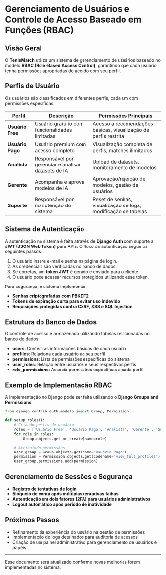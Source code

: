 # Gerenciamento de Usuários e Controle de Acesso Baseado em Funções (RBAC)

## **Visão Geral**
O **TenisMatch** utiliza um sistema de gerenciamento de usuários baseado no modelo **RBAC (Role-Based Access Control)**, garantindo que cada usuário tenha permissões apropriadas de acordo com seu perfil.

## **Perfis de Usuário**
Os usuários são classificados em diferentes perfis, cada um com permissões específicas:

| Perfil        | Descrição | Permissões Principais |
|--------------|-----------|----------------------|
| **Usuário Free**  | Usuário gratuito com funcionalidades limitadas | Acesso a recomendações básicas, visualização de perfis restrita |
| **Usuário Pago**  | Usuário premium com acesso completo | Visualização completa de perfis, matches ilimitados |
| **Analista**  | Responsável por gerenciar e analisar datasets de IA | Upload de datasets, monitoramento de modelos |
| **Gerente**  | Acompanha e aprova modelos de IA | Aprovação/rejeição de modelos, gestão de usuários |
| **Suporte**  | Responsável por manutenção do sistema | Reset de senhas, visualização de logs, modificação de tabelas |

## **Sistema de Autenticação**
A autenticação no sistema é feita através de **Django Auth** com suporte a **JWT (JSON Web Token)** para APIs. O fluxo de autenticação segue os seguintes passos:

1. O usuário insere e-mail e senha na página de login.
2. As credenciais são verificadas no banco de dados.
3. Se corretas, um **token JWT** é gerado e enviado para o cliente.
4. O usuário pode acessar recursos protegidos utilizando esse token.

Para segurança, o sistema implementa:
- **Senhas criptografadas com PBKDF2**
- **Tokens de expiração curta para evitar uso indevido**
- **Requisições protegidas contra CSRF, XSS e SQL Injection**

## **Estrutura do Banco de Dados**
O controle de acesso é armazenado utilizando tabelas relacionadas no banco de dados:

- **users**: Contém as informações básicas de cada usuário
- **profiles**: Relaciona cada usuário ao seu perfil
- **permissions**: Lista de permissões específicas do sistema
- **user_roles**: Relação entre usuários e seus respectivos perfis
- **role_permissions**: Associa permissões específicas a cada perfil

## **Exemplo de Implementação RBAC**
A implementação no Django pode ser feita utilizando o **Django Groups and Permissions**:

```python
from django.contrib.auth.models import Group, Permission

def setup_roles():
    # Criando perfis de usuário
    roles = ['Usuário Free', 'Usuário Pago', 'Analista', 'Gerente', 'Suporte']
    for role in roles:
        Group.objects.get_or_create(name=role)

    # Atribuindo permissões
    user_group = Group.objects.get(name='Usuário Pago')
    permission = Permission.objects.get(codename='view_full_profiles')
    user_group.permissions.add(permission)
```

## **Gerenciamento de Sessões e Segurança**
- **Registro de tentativas de login**
- **Bloqueio de conta após múltiplas tentativas falhas**
- **Autenticação em dois fatores (2FA) para usuários administrativos**
- **Logout automático após período de inatividade**

## **Próximos Passos**
- Refinamento da experiência do usuário na gestão de permissões
- Implementação de logs detalhados para auditoria de acessos
- Criação de um painel administrativo para gerenciamento de usuários e papéis

---
Esse documento será atualizado conforme novas melhorias forem implementadas no sistema.

